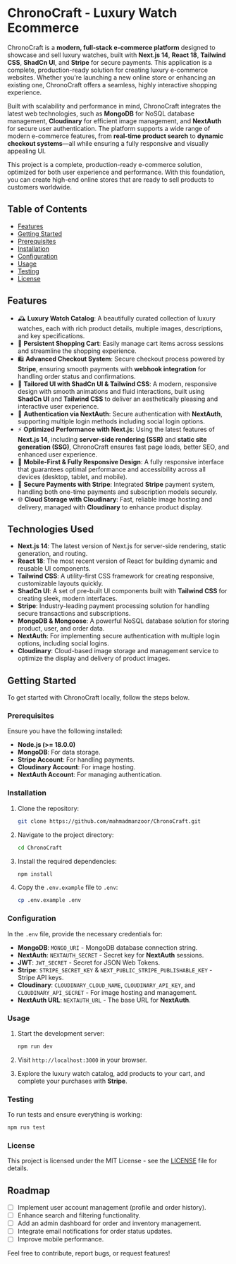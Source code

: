 # ChronoCraft - Luxury Watch Ecommerce

ChronoCraft is a **modern, full-stack e-commerce platform** designed to showcase and sell luxury watches, built with **Next.js 14**, **React 18**, **Tailwind CSS**, **ShadCn UI**, and **Stripe** for secure payments. This application is a complete, production-ready solution for creating luxury e-commerce websites. Whether you're launching a new online store or enhancing an existing one, ChronoCraft offers a seamless, highly interactive shopping experience.

Built with scalability and performance in mind, ChronoCraft integrates the latest web technologies, such as **MongoDB** for NoSQL database management, **Cloudinary** for efficient image management, and **NextAuth** for secure user authentication. The platform supports a wide range of modern e-commerce features, from **real-time product search** to **dynamic checkout systems**—all while ensuring a fully responsive and visually appealing UI.

This project is a complete, production-ready e-commerce solution, optimized for both user experience and performance. With this foundation, you can create high-end online stores that are ready to sell products to customers worldwide.

## Table of Contents

- [Features](#features)
- [Getting Started](#getting-started)
- [Prerequisites](#prerequisites)
- [Installation](#installation)
- [Configuration](#configuration)
- [Usage](#usage)
- [Testing](#testing)
- [License](#license)

## Features

- 🕰️ **Luxury Watch Catalog**: A beautifully curated collection of luxury watches, each with rich product details, multiple images, descriptions, and key specifications.
- 🛒 **Persistent Shopping Cart**: Easily manage cart items across sessions and streamline the shopping experience.
- 🛍️ **Advanced Checkout System**: Secure checkout process powered by **Stripe**, ensuring smooth payments with **webhook integration** for handling order status and confirmations.
- 🎨 **Tailored UI with ShadCn UI & Tailwind CSS**: A modern, responsive design with smooth animations and fluid interactions, built using **ShadCn UI** and **Tailwind CSS** to deliver an aesthetically pleasing and interactive user experience.
- 🔑 **Authentication via NextAuth**: Secure authentication with **NextAuth**, supporting multiple login methods including social login options.
- ⚡ **Optimized Performance with Next.js**: Using the latest features of **Next.js 14**, including **server-side rendering (SSR)** and **static site generation (SSG)**, ChronoCraft ensures fast page loads, better SEO, and enhanced user experience.
- 📱 **Mobile-First & Fully Responsive Design**: A fully responsive interface that guarantees optimal performance and accessibility across all devices (desktop, tablet, and mobile).
- 🔐 **Secure Payments with Stripe**: Integrated **Stripe** payment system, handling both one-time payments and subscription models securely.
- 🌐 **Cloud Storage with Cloudinary**: Fast, reliable image hosting and delivery, managed with **Cloudinary** to enhance product display.

## Technologies Used

- **Next.js 14**: The latest version of Next.js for server-side rendering, static generation, and routing.
- **React 18**: The most recent version of React for building dynamic and reusable UI components.
- **Tailwind CSS**: A utility-first CSS framework for creating responsive, customizable layouts quickly.
- **ShadCn UI**: A set of pre-built UI components built with **Tailwind CSS** for creating sleek, modern interfaces.
- **Stripe**: Industry-leading payment processing solution for handling secure transactions and subscriptions.
- **MongoDB & Mongoose**: A powerful NoSQL database solution for storing product, user, and order data.
- **NextAuth**: For implementing secure authentication with multiple login options, including social logins.
- **Cloudinary**: Cloud-based image storage and management service to optimize the display and delivery of product images.

## Getting Started

To get started with ChronoCraft locally, follow the steps below.

### Prerequisites

Ensure you have the following installed:

- **Node.js (>= 18.0.0)**
- **MongoDB**: For data storage.
- **Stripe Account**: For handling payments.
- **Cloudinary Account**: For image hosting.
- **NextAuth Account**: For managing authentication.

### Installation

1. Clone the repository:

   ```bash
   git clone https://github.com/mahmadmanzoor/ChronoCraft.git
   ```

2. Navigate to the project directory:

   ```bash
   cd ChronoCraft
   ```

3. Install the required dependencies:

   ```bash
   npm install
   ```

4. Copy the `.env.example` file to `.env`:

   ```bash
   cp .env.example .env
   ```

### Configuration

In the `.env` file, provide the necessary credentials for:

- **MongoDB**: `MONGO_URI` - MongoDB database connection string.
- **NextAuth**: `NEXTAUTH_SECRET` - Secret key for **NextAuth** sessions.
- **JWT**: `JWT_SECRET` - Secret for JSON Web Tokens.
- **Stripe**: `STRIPE_SECRET_KEY` & `NEXT_PUBLIC_STRIPE_PUBLISHABLE_KEY` - Stripe API keys.
- **Cloudinary**: `CLOUDINARY_CLOUD_NAME`, `CLOUDINARY_API_KEY`, and `CLOUDINARY_API_SECRET` - For image hosting and management.
- **NextAuth URL**: `NEXTAUTH_URL` - The base URL for **NextAuth**.

### Usage

1. Start the development server:

   ```bash
   npm run dev
   ```

2. Visit `http://localhost:3000` in your browser.

3. Explore the luxury watch catalog, add products to your cart, and complete your purchases with **Stripe**.

### Testing

To run tests and ensure everything is working:

```bash
npm run test
```

### License

This project is licensed under the MIT License - see the [LICENSE](https://choosealicense.com/licenses/mit/) file for details.

## Roadmap

- [ ] Implement user account management (profile and order history).
- [ ] Enhance search and filtering functionality.
- [ ] Add an admin dashboard for order and inventory management.
- [ ] Integrate email notifications for order status updates.
- [ ] Improve mobile performance.

Feel free to contribute, report bugs, or request features!
